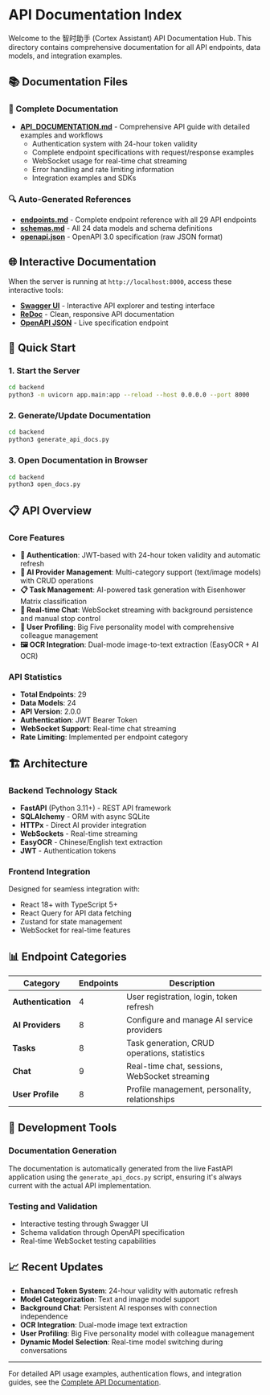# API Documentation Index

Welcome to the 智时助手 (Cortex Assistant) API Documentation Hub. This directory contains comprehensive documentation for all API endpoints, data models, and integration examples.

## 📚 Documentation Files

### 📖 Complete Documentation
- **[API_DOCUMENTATION.md](../../API_DOCUMENTATION.md)** - Comprehensive API guide with detailed examples and workflows
  - Authentication system with 24-hour token validity
  - Complete endpoint specifications with request/response examples
  - WebSocket usage for real-time chat streaming
  - Error handling and rate limiting information
  - Integration examples and SDKs

### 🔍 Auto-Generated References
- **[endpoints.md](./endpoints.md)** - Complete endpoint reference with all 29 API endpoints
- **[schemas.md](./schemas.md)** - All 24 data models and schema definitions  
- **[openapi.json](./openapi.json)** - OpenAPI 3.0 specification (raw JSON format)

## 🌐 Interactive Documentation

When the server is running at `http://localhost:8000`, access these interactive tools:

- **[Swagger UI](http://localhost:8000/docs)** - Interactive API explorer and testing interface
- **[ReDoc](http://localhost:8000/redoc)** - Clean, responsive API documentation
- **[OpenAPI JSON](http://localhost:8000/openapi.json)** - Live specification endpoint

## 🚀 Quick Start

### 1. Start the Server
```bash
cd backend
python3 -m uvicorn app.main:app --reload --host 0.0.0.0 --port 8000
```

### 2. Generate/Update Documentation
```bash
cd backend
python3 generate_api_docs.py
```

### 3. Open Documentation in Browser
```bash
cd backend
python3 open_docs.py
```

## 📋 API Overview

### Core Features
- **🔐 Authentication**: JWT-based with 24-hour token validity and automatic refresh
- **🤖 AI Provider Management**: Multi-category support (text/image models) with CRUD operations
- **📋 Task Management**: AI-powered task generation with Eisenhower Matrix classification
- **💬 Real-time Chat**: WebSocket streaming with background persistence and manual stop control
- **👤 User Profiling**: Big Five personality model with comprehensive colleague management
- **🖼️ OCR Integration**: Dual-mode image-to-text extraction (EasyOCR + AI OCR)

### API Statistics
- **Total Endpoints**: 29
- **Data Models**: 24
- **API Version**: 2.0.0
- **Authentication**: JWT Bearer Token
- **WebSocket Support**: Real-time chat streaming
- **Rate Limiting**: Implemented per endpoint category

## 🏗️ Architecture

### Backend Technology Stack
- **FastAPI** (Python 3.11+) - REST API framework
- **SQLAlchemy** - ORM with async SQLite
- **HTTPx** - Direct AI provider integration
- **WebSockets** - Real-time streaming
- **EasyOCR** - Chinese/English text extraction
- **JWT** - Authentication tokens

### Frontend Integration
Designed for seamless integration with:
- React 18+ with TypeScript 5+
- React Query for API data fetching
- Zustand for state management
- WebSocket for real-time features

## 📊 Endpoint Categories

| Category | Endpoints | Description |
|----------|-----------|-------------|
| **Authentication** | 4 | User registration, login, token refresh |
| **AI Providers** | 8 | Configure and manage AI service providers |
| **Tasks** | 8 | Task generation, CRUD operations, statistics |
| **Chat** | 9 | Real-time chat, sessions, WebSocket streaming |
| **User Profile** | 8 | Profile management, personality, relationships |

## 🔧 Development Tools

### Documentation Generation
The documentation is automatically generated from the live FastAPI application using the `generate_api_docs.py` script, ensuring it's always current with the actual API implementation.

### Testing and Validation
- Interactive testing through Swagger UI
- Schema validation through OpenAPI specification
- Real-time WebSocket testing capabilities

## 📈 Recent Updates

- **Enhanced Token System**: 24-hour validity with automatic refresh
- **Model Categorization**: Text and image model support
- **Background Chat**: Persistent AI responses with connection independence
- **OCR Integration**: Dual-mode image text extraction
- **User Profiling**: Big Five personality model with colleague management
- **Dynamic Model Selection**: Real-time model switching during conversations

---

For detailed API usage examples, authentication flows, and integration guides, see the [Complete API Documentation](../../API_DOCUMENTATION.md).